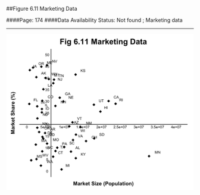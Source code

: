 ##Figure 6.11 Marketing Data

####Page: 174
####Data Availability Status: Not found ; Marketing data
***
![`Marketing Data`](fig06-11_marketing-data.png)


